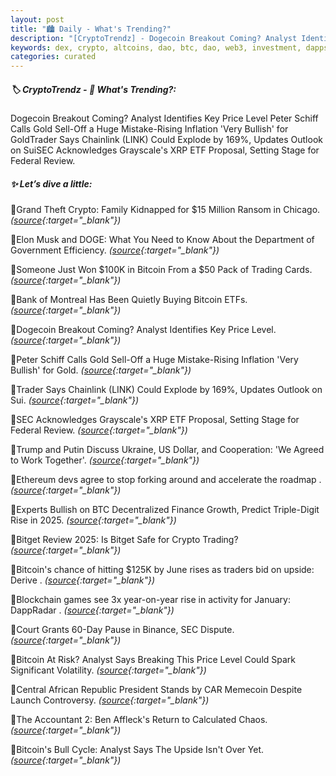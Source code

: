 ```yaml
---
layout: post
title: "🏙️ Daily - What's Trending?"
description: "[CryptoTrendz] - Dogecoin Breakout Coming? Analyst Identifies Key Price Level Peter Schiff Calls Gold Sell-Off a Huge Mistake-Rising Inflation 'Very Bullish' for GoldTrader Says Chainlink (LINK) Could Explode by 169%, Updates Outlook on SuiSEC Acknowledges Grayscale's XRP ETF Proposal, Setting Stage for Federal Review."
keywords: dex, crypto, altcoins, dao, btc, dao, web3, investment, dapps, nft, market, bitcoin
categories: curated
---
```


##### 🏷️  CryptoTrendz - 📌 *What's Trending?:*

Dogecoin Breakout Coming? Analyst Identifies Key Price Level Peter Schiff Calls Gold Sell-Off a Huge Mistake-Rising Inflation 'Very Bullish' for GoldTrader Says Chainlink (LINK) Could Explode by 169%, Updates Outlook on SuiSEC Acknowledges Grayscale's XRP ETF Proposal, Setting Stage for Federal Review.

##### ✨ *Let’s dive a little:*


🔹Grand Theft Crypto: Family Kidnapped for $15 Million Ransom in Chicago. *([source](https://s.avyag.com/x0a1){:target="_blank"})*

🔹Elon Musk and DOGE: What You Need to Know About the Department of Government Efficiency. *([source](https://s.avyag.com/5o9c){:target="_blank"})*

🔹Someone Just Won $100K in Bitcoin From a $50 Pack of Trading Cards. *([source](https://s.avyag.com/vf20){:target="_blank"})*

🔹Bank of Montreal Has Been Quietly Buying Bitcoin ETFs. *([source](https://s.avyag.com/wzrh){:target="_blank"})*

🔹Dogecoin Breakout Coming? Analyst Identifies Key Price Level. *([source](https://s.avyag.com/pb4w){:target="_blank"})*

🔹Peter Schiff Calls Gold Sell-Off a Huge Mistake-Rising Inflation 'Very Bullish' for Gold. *([source](https://s.avyag.com/o468){:target="_blank"})*

🔹Trader Says Chainlink (LINK) Could Explode by 169%, Updates Outlook on Sui. *([source](https://s.avyag.com/hyms){:target="_blank"})*

🔹SEC Acknowledges Grayscale's XRP ETF Proposal, Setting Stage for Federal Review. *([source](https://s.avyag.com/chow){:target="_blank"})*

🔹Trump and Putin Discuss Ukraine, US Dollar, and Cooperation: 'We Agreed to Work Together'. *([source](https://s.avyag.com/mqpv){:target="_blank"})*

🔹Ethereum devs agree to stop forking around and accelerate the roadmap . *([source](https://s.avyag.com/4em1){:target="_blank"})*

🔹Experts Bullish on BTC Decentralized Finance Growth, Predict Triple-Digit Rise in 2025. *([source](https://s.avyag.com/31sj){:target="_blank"})*

🔹Bitget Review 2025: Is Bitget Safe for Crypto Trading? *([source](https://s.avyag.com/9ayg){:target="_blank"})*

🔹Bitcoin's chance of hitting $125K by June rises as traders bid on upside: Derive . *([source](https://s.avyag.com/ydcc){:target="_blank"})*

🔹Blockchain games see 3x year-on-year rise in activity for January: DappRadar . *([source](https://s.avyag.com/r0mf){:target="_blank"})*

🔹Court Grants 60-Day Pause in Binance, SEC Dispute. *([source](https://s.avyag.com/ssx0){:target="_blank"})*

🔹Bitcoin At Risk? Analyst Says Breaking This Price Level Could Spark Significant Volatility. *([source](https://s.avyag.com/jdev){:target="_blank"})*

🔹Central African Republic President Stands by CAR Memecoin Despite Launch Controversy. *([source](https://s.avyag.com/ppmt){:target="_blank"})*

🔹The Accountant 2: Ben Affleck's Return to Calculated Chaos. *([source](https://s.avyag.com/0z2j){:target="_blank"})*

🔹Bitcoin's Bull Cycle: Analyst Says The Upside Isn't Over Yet. *([source](https://s.avyag.com/zh84){:target="_blank"})*
